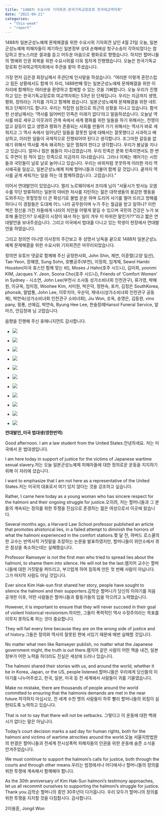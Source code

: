 ```yaml
---
title: "1488차 수요시위 기자회견-한국기독교장로회 전국여교역자회"
date: "2021-04-21"
categories: 
  - "this-week"
  - "report"
---
```


1488차 일본군성노예제 문제해결을 위한 수요시위 기자회견 날인 4월 21일 오늘, 일본군성노예제 피해자들이 제기하신 일본정부 상대 손해배상 청구소송이 각하되었다는 참담하고 분노스러운 결과를 듣고 어두운 마음으로 평화로로 향했습니다. 하지만 할머니들의 명예와 인권 회복을 위한 수요시위를 더욱 힘차게 진행했습니다. 오늘은 한국기독교장로회 전국여교역자회에서 주관을 맡아 주셨습니다.

가장 먼저 김은경 회장님께서 주관단체 인사말을 하셨습니다. “여러분 이렇게 혼란스럽고 힘든 상황에서도 함께 이 자리, 1488번째 맞는 일본군성노얘제 문제해결을 위한 이 자리에 함께하는 여러분을 환영하고 함께할 수 있는 것을 기뻐합니다. 오늘 우리가 진행하고 있는 한국기독교장로회 여교역자회는 53년 된 단체입니다. 우리는 지금까지 생명, 평화, 정의라는 가치를 가지고 함께해 왔습니다. 일본군성노예제 문제해결을 위한 네트워크 단체이기도 합니다. 우리는 착잡한 심정으로 최근의 상황을 지나고 있습니다. 함석헌 선생님께서는 ‘역사를 잃어버린 민족은 미래가 없다’라고 말씀하셨습니다. 오늘날 역사를 바로 세우고 이웃과의 관계 속에서 세계 평화를 위한 일들을 하기 위해서는, 전쟁이 없고 갈등이 없고 생명과 평화가 존중되는 사회를 만들어 가기 위해서는 역사가 바로 세워지고 그 역사 속에서 일어났던 일들을 잘못한 일에 대해서는 잘못했다고 사과하고 배상하고, 이러한 일들이 국제적으로 진행되어야 된다고 생각합니다. 조그마한 갈등을 없애기 위해서 역사를 계속 왜곡하는 일은 멈춰야 한다고 생각합니다. 우리가 봄날을 지나고 있습니다. 얼마나 많은 봄들이 지나갔겠습니까. 우리 민족은 문화 민족이면서도 한 번도 주연이 된 적이 없는 민족으로 지금까지 지나왔습니다. 그러나 이제는 깨어가는 시민들과 국민들이 날로 날로 늘어나고 있습니다. 우리는 바위처럼 꿋꿋하게 이러한 자리 역사왜곡을 일삼고, 일본군성노예제 피해 할머니들과 더불어 함께 갈 것입니다. 끝까지 역사를 굳게 세워가는 일을 하는 데 함께하겠습니다. 고맙습니다.”

이어서 연대발언이 있었습니다. 멀리 노르웨이에서 조미례 님이 “서울시가 방사능 오염수를 무단 방류하려는 일본의 야비한 처사를 지탄하는 젊은 대학생들의 용감한 행동을 도와주지는 못할망정 더 큰 확성기로 불법 운운 하며 도리어 사기를 떨어 뜨리고 방해를 하다니 이 경찰들은 도대체 어느 나라 공무원이며 누가 주는 월급을 받고 일하나? 이런 썩은 정신을 가진 자들에게 나라의 치안을 어떻게 맡길 수 있으며 국민의 건강은 누가 보호해 줄것인가? 오세훈이 시장이 돼서 하는 일이 겨우 이 따위란 말인가??”라고 짧은 연대발언을 보내주셨습니다. 그리고 미국에서 법대를 다니고 있는 학생이 현장에서 연대발언을 하였습니다.

그리고 정의연 이나영 이사장의 주간보고 후 성명서 낭독을 끝으로 1488차 일본군성노예제 문제해결을 위한 수요시위 기자회견은 마무리되었습니다.

정의연 유튜브 댓글로 함께해 주신 공정한사회, John Shin, 채연, 이훈렬(고양 일산), Tae-Yeon, 장혜영, Sung Sohn, 호빵공주(부천), 이정희, 임계재, Sewol Hambi Houston(미국 휴스턴 함께 맞는 비), Moses J Hahn(호주 시드니), 김미희, yoonmi KIM, Jacques Y. Jeon, Soona Cho(호주 시드니), Friends of ‘Comfort Women’ in Sydney - 시소연, John Lee(​부천시 소사동 성가소비녀회 인천관구), 류가영, 박해원, 이규옥, 임미정, Woohee Kim, 서미원, 박은덕, 정현숙, 포카, 김정은 SouthKorea, phonsik, 말밥통, John Lee, 이루치아, 우순덕, 제네시(​성가소비녀회 인천관구 공동체), 박연숙(​성가소비녀회 인천관구 소비녀회), Jiu Won, 조옥, 송명은, 김동완, vino pany, 핑퐁, 선예김, 박연숙, Byung Hee Lee, 한솔장례Hansol Funeral Service, 알마즈, 안김정애 님 고맙습니다.

음향을 진행해 주신 휴매니지먼트 감사합니다.

- ![](https://womenandwar.net/kr/wp-content/uploads/2021/04/크기변환IMGP3088.jpg)
    
- ![](https://womenandwar.net/kr/wp-content/uploads/2021/04/크기변환IMGP3130.jpg)
    
- ![](https://womenandwar.net/kr/wp-content/uploads/2021/04/크기변환IMGP3141.jpg)
    
- ![](https://womenandwar.net/kr/wp-content/uploads/2021/04/크기변환IMGP3163.jpg)
    
- ![](https://womenandwar.net/kr/wp-content/uploads/2021/04/크기변환IMGP3170.jpg)
    
- ![](https://womenandwar.net/kr/wp-content/uploads/2021/04/크기변환IMGP3199.jpg)
    
- ![](https://womenandwar.net/kr/wp-content/uploads/2021/04/크기변환IMGP3219.jpg)
    
- ![](https://womenandwar.net/kr/wp-content/uploads/2021/04/크기변환IMGP3220.jpg)
    
- ![](https://womenandwar.net/kr/wp-content/uploads/2021/04/크기변환IMGP3221.jpg)
    
- ![](https://womenandwar.net/kr/wp-content/uploads/2021/04/크기변환IMGP3222.jpg)
    
- ![](https://womenandwar.net/kr/wp-content/uploads/2021/04/크기변환IMGP3224.jpg)
    

**연대발언\_미국 법대생(영한번역)**

Good afternoon. I am a law student from the United States.안녕하세요. 저는 미국에서 온 법대생입니다.

I am here today in support of justice for the victims of Japanese wartime sexual slavery.저는 오늘 일본군성노예제 피해자들에 대한 정의로운 운동을 지지하기 위해 이 자리에 섰습니다.

I want to emphasize that I am not here as a representative of the United States.저는 미국의 대표로서 여기 있지 않다는 것을 강조하고 싶습니다.

Rather, I came here today as a young woman who has sincere respect for the halmoni and their ongoing struggle for justice.오히려, 저는 할머니들과 그 분들의 계속되는 정의를 위한 투쟁을 진심으로 존경하는 젊은 여성으로서 이곳에 왔습니다.

Several months ago, a Harvard Law School professor published an article that promotes ahistorical lies, in a failed attempt to diminish the horrors of what the halmoni experienced in the comfort stations.몇 달 전, 하버드 로스쿨의 한 교수는 반역사적 거짓말을 조장하는 논문을 발표하였지만, 할머니들이 위안소에서 겪은 참상을 축소하는데는 실패했습니다.

Professor Ramseyer is not the first man who tried to spread lies about the halmoni, to shame them into silence. He will not be the last.램지어 교수는 할머니들에 대한 거짓말을 퍼뜨리고, 부끄럽게 하여 침묵케 만든 첫 번째 사람이 아닙니다. 그가 마지막 사람도 아닐 것입니다.

Ever since Kim Hak-sun first shared her story, people have sought to silence the halmoni and their supporters.김학순 할머니가 당신의 이야기를 처음 공개한 이후, 어떤 사람들은 할머니들과 활동가들의 입을 막으려고 노력했습니다.

However, it is important to ensure that they will never succeed in their goal of violent historical revisionism.하지만, 그들이 폭력적인 역사 수정주의라는 목표를 이루지 못하도록 하는 것이 중요합니다.

They will fail every time because they are on the wrong side of justice and of history.그들은 정의와 역사의 잘못된 편에 서있기 때문에 매번 실패할 것입니다.

No matter what men like Ramseyer publish, no matter what the Japanese government might, the truth is out there.램지어 같은 사람이 어떤 책을 내건, 일본 정부가 어떤 노력을 하더라도 진실은 세상에 드러나 있습니다.

The halmoni shared their stories with us, and around the world, whether it be in Korea, Japan, or the US, people listened.할머니들은 우리에게 당신들의 이야기를 나누어주셨고, 한국, 일본, 미국 등 전 세계에서 사람들이 귀를 기울였습니다.

Make no mistake, there are thousands of people around the world committed to ensuring that the halmonis demands are met in the near future.착각하지 마십시오, 전 세계 수천 명의 사람들이 하루 빨리 할머니들의 외침이 실현되도록 노력하고 있습니다.

That is not to say that there will not be setbacks. 그렇다고 이 운동에 대한 백래시가 없다는 말은 아닙니다.

Today’s court decision marks a sad day for human rights, both for the halmoni and victims of wartime atrocities around the world.오늘 서울지방법원의 판결은 할머니들과 전세계 전시성폭력 피해자들의 인권을 위한 운동에 슬픈 소식을 안겨주었습니다.

We must continue to support the halmoni’s calls for justice, both through the courts and through other means.우리는 법정에서나 어디에서나 할머니들의 정의를 위한 투쟁에 계속해서 함께해야 합니다.

As the 30th anniversary of Kim Hak-Sun halmoni’s testimony approaches, let us all recommit ourselves to supporting the halmoni’s struggle for justice. Thank you.김학순 할머니의 증언 30주년이 다가옵니다. 우리 모두가 할머니의 정의를 위한 투쟁을 지지할 것을 다짐합시다. 감사합니다.

2이용훈, Jongil Won
